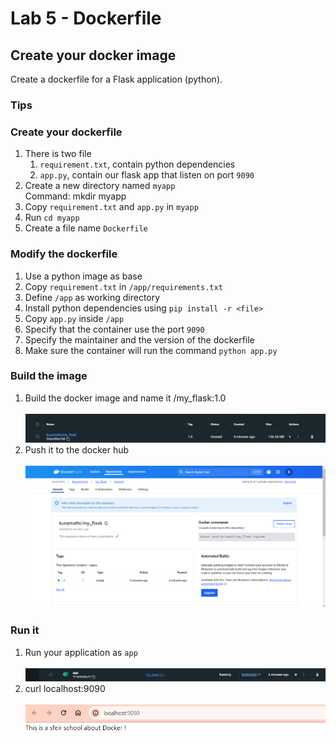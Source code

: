 # Lab 5 - Dockerfile

## Create your docker image

Create a dockerfile for a Flask application (python).

### Tips
 
### Create your dockerfile

1. There is two file 
   1. `requirement.txt`, contain python dependencies 
   2. `app.py`, contain our flask app that listen on port `9090`
2. Create a new directory named `myapp`<br>
Command: mkdir myapp
3. Copy `requirement.txt` and `app.py` in `myapp`
4. Run `cd myapp`
5. Create a file name `Dockerfile`

### Modify the dockerfile

1. Use a python image as base
2. Copy `requirement.txt` in `/app/requirements.txt`
3. Define `/app` as working directory
4. Install python dependencies using `pip install -r <file>`
5. Copy `app.py` inside `/app`
6. Specify that the container use the port `9090`
7. Specify the maintainer and the version of the dockerfile
8. Make sure the container will run the command `python app.py`

### Build the image

1. Build the docker image and name it <dockerHubId>/my_flask:1.0<br><br>
![alt text](image.png)
2. Push it to the docker hub<br><br>
![alt text](image-1.png)

### Run it 

1. Run your application as `app`<br><br>
![alt text](image-3.png)
2. curl localhost:9090<br><br>
![alt text](image-2.png)
